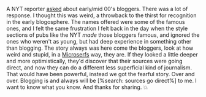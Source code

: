 A NYT reporter <a href="https://twitter.com/TaylorLorenz/status/1305244745917063169">asked</a> about early/mid 00's bloggers. There was a lot of response. I thought this was weird, a throwback to the thirst for recognition in the early blogosphere. The names offered were some of the famous ones, and I felt the same frustration I felt back in the day when the style sections of pubs like the NYT <i>made</i> those bloggers famous, and ignored the ones who weren't as young, but had deep experience in something other than blogging. The story always was here come the bloggers, look at how weird and stupid, in a <a href="https://en.wikipedia.org/wiki/Microserfs">Microserfs</a> way, they are. If they looked a little deeper and more optimistically, they'd discover that their sources were going direct, and now they can do a different less superficial kind of journalism. That would have been powerful, instead we got the fearful story. Over and over. Blogging is and always will be [%search: sources go direct%] to me. I want to know what you know. And thanks for sharing. :boom:
